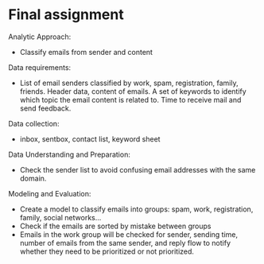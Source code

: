 # Final assignment

Analytic Approach: 
- Classify emails from sender and content

Data requirements:
- List of email senders classified by work, spam, registration, family, friends. Header data, content of emails. A set of keywords to identify which topic the email content is related to. Time to receive mail and send feedback.

Data collection:
- inbox, sentbox, contact list, keyword sheet

Data Understanding and Preparation:
- Check the sender list to avoid confusing email addresses with the same domain.

Modeling and Evaluation:
- Create a model to classify emails into groups: spam, work, registration, family, social networks...
- Check if the emails are sorted by mistake between groups
- Emails in the work group will be checked for sender, sending time, number of emails from the same sender, and reply flow to notify whether they need to be prioritized or not prioritized.
